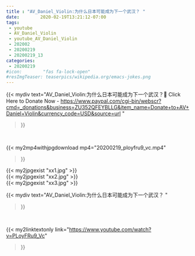 ```yaml
---
title : "AV_Daniel_Violin:为什么日本可能成为下一个武汉？ "
date:        2020-02-19T13:21:12-07:00
tags:
 - youtube
 - AV_Daniel_Violin
 - youtube_AV_Daniel_Violin
 - 202002
 - 20200219
 - 20200219_13
categories:
 - 20200219
#icon:        "fas fa-lock-open"
#resImgTeaser: teaserpics/wikipedia.org/emacs-jokes.png
---
```


{{< mydiv text="AV_Daniel_Violin:为什么日本可能成为下一个武汉？📌 Click Here to Donate Now - https://www.paypal.com/cgi-bin/webscr?cmd=_donations&business=ZU352QFEYBLLG&item_name=Donate+to+AV+Daniel+Violin&currency_code=USD&source=url "
>}}
<br>


{{< my2mp4withjpgdownload mp4="20200219_ployfru9_vc.mp4"
>}}

{{< my2jpgexist "xx1.jpg" >}}<br>
{{< my2jpgexist "xx2.jpg" >}}<br>
{{< my2jpgexist "xx3.jpg" >}}<br>



{{< mydiv text="AV_Daniel_Violin:为什么日本可能成为下一个武汉？ "
>}}
<br>

{{< my2linktextonly link="https://www.youtube.com/watch?v=PLoyFRu9_Vc"
>}}


<br>


